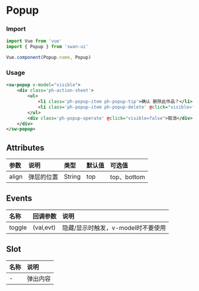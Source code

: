 # Popup

### Import
```javascript
import Vue from 'vue'
import { Popup } from 'swan-ui'

Vue.component(Popup.name, Popup)
```

### Usage
```xml
<sw-popup v-model="visible">
    <div class='ph-action-sheet'>
        <ul>
            <li class='ph-popup-item ph-popup-tip'>确认 删除此作品？</li>
            <li class='ph-popup-item ph-popup-delete' @click="visible=false">删除作品</li>
        </ul>
        <div class='ph-popup-operate' @click="visible=false">取消</div>
    </div>
</sw-popup>
```

## Attributes

|参数|说明|类型|默认值|可选值
|:--|:--|:--|:--|:--|
|align|弹层的位置|String|top|top、bottom


## Events

|名称|回调参数|说明
|:--|:--|:--|
|toggle|(val,evt)|隐藏/显示时触发，v-model时不要使用


## Slot

|名称|说明
|:--|:--|
|-|弹出内容
